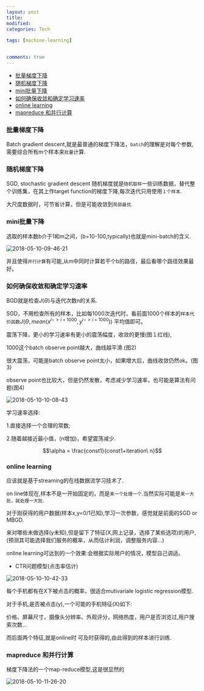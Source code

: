 ```yaml
---
layout: post
title:
modified:
categories: Tech
 
tags: [machine-learning]

  
comments: true
---
```


<!-- TOC -->

- [批量梯度下降](#批量梯度下降)
- [随机梯度下降](#随机梯度下降)
- [mini批量下降](#mini批量下降)
- [如何确保收敛和确定学习速率](#如何确保收敛和确定学习速率)
- [online learning](#online-learning)
- [mapreduce 和并行计算](#mapreduce-和并行计算)

<!-- /TOC -->

### 批量梯度下降

Batch gradient descent,就是最普通的梯度下降法，`batch`的理解是对每个参数,需要综合所有m个样本来`批量`计算.

### 随机梯度下降 

SGD, stochastic gradient descent
随机梯度就是`随机取样`一些训练数据，替代整个训练集，在其上作target function的梯度下降,每次迭代只用使用`１个样本`.

大尺度数据时，可节省计算，但是可能收敛到`局部最优`.

### mini批量下降

选取的样本数b介于1和m之间，(b=10-100,typically)也就是mini-batch的含义.

![2018-05-10-09-46-21](https://images-1257933000.cos.ap-chengdu.myqcloud.com/2018-05-10-09-46-21.png)

并且使得`并行计算`有可能,从m中同时计算若干个b的路径，最后看哪个路径效果最好。

### 如何确保收敛和确定学习速率

BGD就是检查$J(\Theta)$与迭代次数n的关系.

SGD，不用检查所有的样本，比如每1000次迭代时，看前面1000个样本的`样本代价函数`$J(\Theta,mean(x^{i->i+1000},y^{i->i+1000}))$
平均值即可。

震荡下降，更小的学习速率有更小的震荡幅度，收敛的更慢(图１红线),

1000这个batch observe point越大，曲线越平滑.(图2)

很大震荡，可能是batch observe point太小，如果增大后，曲线收敛仍然ok。(图3) 

observe point也比较大，但是仍然发散，考虑减少学习速率，也可能是算法有问题(图4)

![2018-05-10-10-08-43](https://images-1257933000.cos.ap-chengdu.myqcloud.com/2018-05-10-10-08-43.png)

学习速率选择:

1.直接选择一个合理的常数;

2.随着越接近最小值，(n增加)，希望震荡减少.

$$\alpha = \frac{const1}{const1+iteration\ n}$$


### online learning

应该就是基于streaming的在线数据流学习技术了.

on line体现在,样本不是一开始固定的，而是`来一个处理一个`.当然实际可能是`来一大批，就处理一大批`.

对于刚获得的用户数据(样本x,y=0/1已知),学习一次参数，感觉就是前面的SGD or MBGD.

来对哪些未做选择(y未知),但是留下了特征(X,网上记录，选择了某些选项)的用户,(预测其可能选择我们服务的概率，从而估计利润，调整服务内容...)

online learning可达到的一个效果:会根据实际用户的情况，模型自己调适。


* CTR问题模型(点击率估计)

![2018-05-10-10-42-33](https://images-1257933000.cos.ap-chengdu.myqcloud.com/2018-05-10-10-42-33.png)


每个手机都有在X下被点击的概率，很适合mutivariale logistic regression模型.

对于手机,是否被点击(y),一个可能的手机特征(X)如下:

价格、屏幕尺寸，摄像头分辨率、外观评分，网络热度，用户是否浏览过,用户搜索次数...

而后面两个特征,就是online时 可及时获得的,由此得到的样本进行训练.


### mapreduce 和并行计算

梯度下降法的一个map-reduce模型,这是很显然的

![2018-05-10-11-26-20](https://images-1257933000.cos.ap-chengdu.myqcloud.com/2018-05-10-11-26-20.png)




